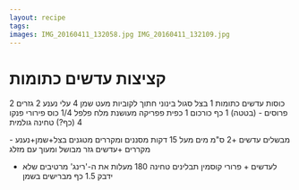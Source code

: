 ```yaml
---
layout: recipe
tags: 
images: IMG_20160411_132058.jpg IMG_20160411_132109.jpg
---
```


# קציצות עדשים כתומות


2 כוסות עדשים כתומות
1 בצל סגול בינוני חתוך לקוביות
מעט שמן
4 עלי נענע
2 גזרים פרוסים - (בטטה)
1 כף כורכום
1 כפית פפריקה מעושנת
מלח פלפל
1/4 כוס פירורי פנקו
4 (כף?) טחינה גולמית


מבשלים עדשים +2 ס"מ מים מעל 15 דקות
מסננים ומקררים
מטגנים בצל+שמן+נענע - מקררים
+עדשים
גזר מבושל ומעוך עם מזלג
+ לעדשים +
פרורי קוסמין תבלינים טחינה
180 מעלות
את ה-'רינג' מרטיבים שלא ידבק
1.5 כף מברישים בשמן 

